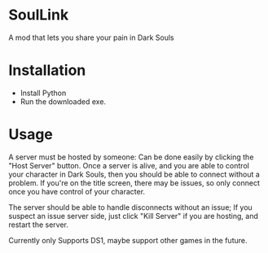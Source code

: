 # SoulLink
A mod that lets you share your pain in Dark Souls


# Installation

- Install Python
- Run the downloaded exe.


# Usage

A server must be hosted by someone: Can be done easily by clicking the "Host Server"
button. Once a server is alive, and you are able to control your character
in Dark Souls, then you should be able to connect without a problem. If you're on
the title screen, there may be issues, so only connect once you have
control of your character.

The server should be able to handle disconnects without an issue; If you suspect
an issue server side, just click "Kill Server" if you are hosting, and restart
the server.

Currently only Supports DS1, maybe support other games in the future.